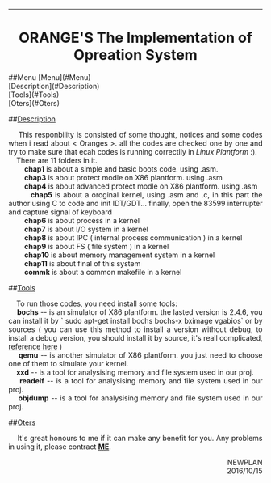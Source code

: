 ----------------------------
<h1 align="center">ORANGE'S The Implementation of Opreation System</h1>
<a name="Menu"></a>
##Menu
[Menu](#Menu)</br>
[Description](#Description)</br>
[Tools](#Tools)</br>
[Oters](#Oters)

<a name="Description"></a>
##[Description](#Menu)
<p align="justify">&nbsp;&nbsp;&nbsp;&nbsp;This responbility is consisted of some thought, notices and some codes when i read about < Oranges >. all the codes are checked one by one and try to make sure that ecah codes is running correctlly in <em> Linux Plantform</em> :).</br>&nbsp;&nbsp;&nbsp;&nbsp;There are 11 folders in it.</br>
&nbsp;&nbsp;&nbsp;&nbsp;&nbsp;&nbsp;&nbsp;&nbsp;<strong>chap1</strong> is about a simple and basic boots code. using .asm.</br>
&nbsp;&nbsp;&nbsp;&nbsp;&nbsp;&nbsp;&nbsp;&nbsp;<strong>chap3</strong> is about protect modle on X86 plantform. using .asm</br>
&nbsp;&nbsp;&nbsp;&nbsp;&nbsp;&nbsp;&nbsp;&nbsp;<strong>chap4</strong> is about advanced protect modle on X86 plantform. using .asm</br>
&nbsp;&nbsp;&nbsp;&nbsp;&nbsp;&nbsp;&nbsp;&nbsp;<strong>chap5</strong> is about a oroginal kernel, using .asm and .c, in this part the author using C to code and init IDT/GDT... finally, open the 83599 interrupter and capture signal of keyboard</br>
&nbsp;&nbsp;&nbsp;&nbsp;&nbsp;&nbsp;&nbsp;&nbsp;<strong>chap6</strong> is about process in a kernel</br>
&nbsp;&nbsp;&nbsp;&nbsp;&nbsp;&nbsp;&nbsp;&nbsp;<strong>chap7</strong> is about I/O system in a kernel</br>
&nbsp;&nbsp;&nbsp;&nbsp;&nbsp;&nbsp;&nbsp;&nbsp;<strong>chap8</strong> is about IPC ( internal process communication ) in a kernel</br>
&nbsp;&nbsp;&nbsp;&nbsp;&nbsp;&nbsp;&nbsp;&nbsp;<strong>chap9</strong> is about FS ( file system ) in a kernel</br>
&nbsp;&nbsp;&nbsp;&nbsp;&nbsp;&nbsp;&nbsp;&nbsp;<strong>chap10</strong> is about memory management system in a kernel</br>
&nbsp;&nbsp;&nbsp;&nbsp;&nbsp;&nbsp;&nbsp;&nbsp;<strong>chap11</strong> is about final of this system</br>
&nbsp;&nbsp;&nbsp;&nbsp;&nbsp;&nbsp;&nbsp;&nbsp;<strong>commk</strong> is about a common makefile in a kernel</br>
</p>


<a name="Tools"></a>
##[Tools](#Menu)
<p align="justify">&nbsp;&nbsp;&nbsp;&nbsp;To run those codes, you need install some tools:</br>
&nbsp;&nbsp;&nbsp;&nbsp;<strong>bochs</strong> -- is an simulator of X86 plantform. the lasted version is 2.4.6, you can install it by ` sudo apt-get install bochs bochs-x bximage vgabios` or by sources ( you can use this method to install a version without debug, to install a debug version, you should install it by source, it's reall complicated, <a href="http://blog.csdn.net/u011889952/article/details/52850001">reference here</a> )</br>
&nbsp;&nbsp;&nbsp;&nbsp;<strong>qemu</strong> -- is another simulator of X86 plantform. you just need to choose one of them to simulate your kernel.</br>
&nbsp;&nbsp;&nbsp;&nbsp;<strong>xxd</strong> -- is a tool for analysising memory and file system used in our proj.</br>
&nbsp;&nbsp;&nbsp;&nbsp;<strong>readelf</strong> -- is a tool for analysising memory and file system used in our proj.</br>
&nbsp;&nbsp;&nbsp;&nbsp;<strong>objdump</strong> -- is a tool for analysising memory and file system used in our proj.</br>
</p>

<a name="Oters"></a>
##[Oters](#Menu)
<p align="justify">&nbsp;&nbsp;&nbsp;&nbsp;It's great honours to me if it can make any benefit for you. Any problems in using it, please contract <a href="mailto:newplan001@163.com"><strong>ME</strong></a>.</p>

<p align="right">NEWPLAN</br>2016/10/15</p>
